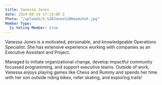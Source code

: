 ```yaml
---
title: Vanessa Jones
date: 2024-08-19 17:13:00 Z
Photo: "/uploads/V.%20Jones%20Headshot.jpg"
Member Type:
  Is Voting Member: true
---
```


Vanessa Jones is a motivated, personable, and knowledgeable Operations Specialist. She has extensive experience working with companies as an Executive Assistant and Project.

Managed to initiate organizational change, develop impactful community focussed programming, and support executive teams. Outside of work, Vanessa enjoys playing games like Chess and Rummy and spends her time with her son outside riding bikes, roller skating, and exploring trails!